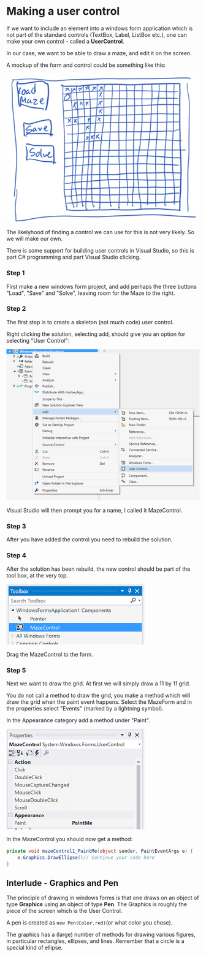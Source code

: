 # Making a user control
If we want to include an element into a windows form application which is not part of the standard controls (TextBox, Label, ListBox etc.), one can make your own control - called a **UserControl**.

In our case, we want to be able to draw a maze, and edit it on the screen. 

A mockup of the form and control could be something like this:

![](mockup.png)

The likelyhood of finding a control we can use for this is not very likely. So we will make our own.

There is some support for building user controls in Visual Studio, so this is part C# programming and part Visual Studio clicking.

### Step 1
First make a new windows form project, and add perhaps the three buttons "Load", "Save" and "Solve", leaving room for the Maze to the right.

### Step 2
The first step is to create a skeleton (not much code) user control.

Right clicking the solution, selecting add, should give you an option for selecting "User Control":

![](AddUserControl.png)

Visual Studio will then prompt you for a name, I called it MazeControl.

### Step 3
After you have added the control you need to rebuild the solution.

### Step 4
After the solution has been rebuild, the new control should be part of the tool box, at the very top.

![](mazecontrolintoolbox.png)

Drag the MazeControl to the form.

### Step 5
Next we want to draw the grid. At first we will simply draw a 11 by 11 grid.

You do not call a method to draw the grid, you make a method which will draw the grid when the paint event happens. Select the MazeForm and in the properties select "Events" (marked by a lightning symbol).

In the Appearance category add a method under "Paint".

![](paintevent.png)

In the MazeControl you should now get a method:

```csharp
private void mazeControl1_PaintMe(object sender, PaintEventArgs e) {
	e.Graphics.DrawEllipse()// Continue your code here
}
```
## Interlude - Graphics and Pen
The principle of drawing in windows forms is that one draws on an object of type **Graphics** using an object of type **Pen**. The Graphics is roughly the piece of the screen which is the User Control.

A pen is created as `new Pen(Color.red)`(or what color you chose).

The graphics has a (large) number of methods for drawing various figures, in particular rectangles, ellipses, and lines. Remember that a circle is a special kind of ellipse.



